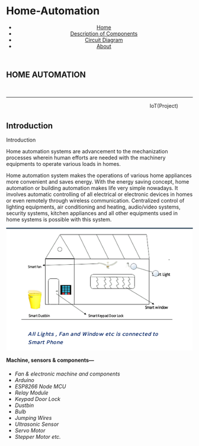# Home-Automation
<html>
<head>
<meta name="description" content="xyz">
</head>
<body>
    <header>
      <nav class="navigation">
	    <ul class="nav-ul">
			<li><a href="home.html"> Home</a> </li>
		    <li><a href="component.html"> Description of Components</a> </li>
		    <li><a href="Circuit.html"> Circuit Diagram</a> </li>
		    <li><a href="about.html"> About</a> </li>
		</ul>
     </nav>
   </header>
	<main>
	<section id="free">
		<h1 id=hh1>HOME AUTOMATION</h1><br><hr>
		<marquee id="mr">IoT(Project)</marquee>
		<div id="div1">
		<h1 id=hh2>Introduction</h1>
		<p>Introduction

Home automation systems are advancement to the mechanization processes wherein human efforts are needed with the machinery equipments to operate various loads in homes. 

Home automation system makes the operations of various home appliances more convenient and saves energy. With the energy saving concept,
 home automation or building automation makes life very simple nowadays. It involves automatic controlling of all electrical or electronic
 devices in homes or even remotely through wireless communication. Centralized control of lighting equipments, air conditioning and heating, 
 audio/video systems, security systems, kitchen appliances and all other equipments used in home systems is possible with this system.
</p>
<img src="home.jpg.png">
</div>




<b id=b1>Machine, sensors & components—</b>
</div><h6>
<ul>
<li>Fan & electronic machine and components</li>
<li>Arduino</li>
<li>ESP8266 Node MCU</li>
<li>Relay Module</li>
<li>Keypad Door Lock</li>
<li>Dustbin</li>
<li>Bulb</li>
<li>Jumping Wires</li>
<li>Ultrasonic Sensor</li>
<li>Servo Motor</li>
<li>Stepper Motor etc.</li>
</ul></h6>



		
</body>
</html>
